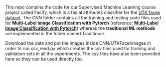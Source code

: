 This repo contains the code for our Supervised Machine Learning course project called Facify, which is a facial attributes classifier for the  [UTK faces dataset](https://susanqq.github.io/UTKFace/). The CNN folder contains all the training and testing code files used for **Multi-Label Image Classification with Pytorch** (reference: [**Multi-Label Image Classification with Pytorch**](https://www.learnopencv.com/multi-label-image-classification-with-pytorch/)) whereas the **traditional ML methods** are implemented in the folder named Traditional. 

Download the data and put the images inside CNN/UTKFace/images in order to run csv_read.py which creates the csv files used for training and validation sets in all the experiments. The csv files have also been provided here so they can be used directly too.